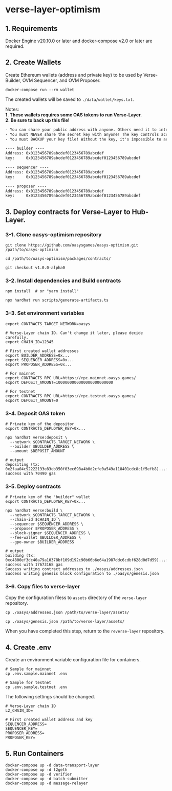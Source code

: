 # verse-layer-optimism

## 1. Requirements

Docker Engine v20.10.0 or later and docker-compose v2.0 or later are required.

## 2. Create Wallets

Create Ethereum wallets (address and private key) to be used by Verse-Builder, OVM Sequencer, and OVM Proposer.

```shell
docker-compose run --rm wallet
```

The created wallets will be saved to `./data/wallet/keys.txt`.

Notes:  
**1. These wallets requires some OAS tokens to run Verse-Layer.**  
**2. Be sure to back up this file!**

```text:./data/wallet/keys.txt
- You can share your public address with anyone. Others need it to interact with you.
- You must NEVER share the secret key with anyone! The key controls access to your funds!
- You must BACKUP your key file! Without the key, it's impossible to access account funds!

---- builder ----
Address: 0x0123456789abcdef0123456789abcdef
key:     0x0123456789abcdef0123456789abcdef0123456789abcdef

---- sequencer ----
Address: 0x0123456789abcdef0123456789abcdef
key:     0x0123456789abcdef0123456789abcdef0123456789abcdef

---- proposer ----
Address: 0x0123456789abcdef0123456789abcdef
key:     0x0123456789abcdef0123456789abcdef0123456789abcdef
```

## 3. Deploy contracts for Verse-Layer to Hub-Layer.

### 3-1. Clone oasys-optimism repository

```shell
git clone https://github.com/oasysgames/oasys-optimism.git /path/to/oasys-optimism

cd /path/to/oasys-optimism/packages/contracts/

git checkout v1.0.0-alpha0
```

### 3-2. Install dependencies and Build contracts

```shell
npm install  # or "yarn install"

npx hardhat run scripts/generate-artifacts.ts
```

### 3-3. Set environment variables

```shell
export CONTRACTS_TARGET_NETWORK=oasys

# Verse-Layer chain ID. Can't change it later, please decide carefully.
export CHAIN_ID=12345

# First created wallet addresses
export BUILDER_ADDRESS=0x...
export SEQUENCER_ADDRESS=0x...
export PROPOSER_ADDRESS=0x...

# For mainnet
export CONTRACTS_RPC_URL=https://rpc.mainnet.oasys.games/
export DEPOSIT_AMOUNT=1000000000000000000000000

# For testnet
export CONTRACTS_RPC_URL=https://rpc.testnet.oasys.games/
export DEPOSIT_AMOUNT=0
```

### 3-4. Deposit OAS token

```shell
# Private key of the depositor
export CONTRACTS_DEPLOYER_KEY=0x...

npx hardhat verse:deposit \
  --network $CONTRACTS_TARGET_NETWORK \
  --builder $BUILDER_ADDRESS \
  --amount $DEPOSIT_AMOUNT

# output
depositing (tx: 0x2faa04c92222133e83eb350f03ec698a4b0d2cfe0a549a118401cdc8c1f5efb8)...: success with 70490 gas
```

### 3-5. Deploy contracts

```shell
# Private key of the "builder" wallet
export CONTRACTS_DEPLOYER_KEY=0x...

npx hardhat verse:build \
  --network $CONTRACTS_TARGET_NETWORK \
  --chain-id $CHAIN_ID \
  --sequencer $SEQUENCER_ADDRESS \
  --proposer $PROPOSER_ADDRESS \
  --block-signer $SEQUENCER_ADDRESS \
  --fee-wallet $BUILDER_ADDRESS \
  --gpo-owner $BUILDER_ADDRESS

# output
building (tx: 0xc4800ef3dc40a79a10378bf109d192c90b66b6e64a1987ddc6cdbf628d0d7d59)...: success with 17673168 gas
Success writing contract addresses to ./oasys/addresses.json
Success writing genesis block configuration to ./oasys/genesis.json
```

### 3-6. Copy files to verse-layer

Copy the configuration filess to `assets` directory of the `verse-layer` repository.

```shell
cp ./oasys/addresses.json /path/to/verse-layer/assets/

cp ./oasys/genesis.json /path/to/verse-layer/assets/ 
```

When you have completed this step, return to the `reverse-layer` repository.

## 4. Create .env

Create an environment variable configuration file for containers.

```shell
# Sample for mainnet
cp .env.sample.mainnet .env

# Sample for testnet
cp .env.sample.testnet .env
```

The following settings should be changed.

```shell
# Verse-Layer chain ID
L2_CHAIN_ID=

# First created wallet address and key
SEQUENCER_ADDRESS=
SEQUENCER_KEY=
PROPOSER_ADDRESS=
PROPOSER_KEY=
```

## 5. Run Containers

```shell
docker-compose up -d data-transport-layer
docker-compose up -d l2geth
docker-compose up -d verifier
docker-compose up -d batch-submitter
docker-compose up -d message-relayer
```